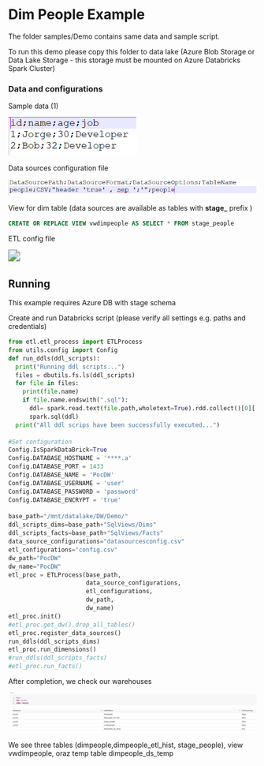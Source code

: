 # Dim People Example

The folder samples/Demo contains same data and sample script.

To run this demo please copy this folder to data lake (Azure Blob Storage or Data Lake Storage - this storage must be mounted on Azure Databricks Spark Cluster)

### Data and configurations

Sample data (1)

![](./imgs/sampledata1.png)

Data sources configuration file

![](./imgs/sampledatasourceconfig.png)

View for dim table (data sources are available as tables with **stage_** prefix )

```sql
CREATE OR REPLACE VIEW vwdimpeople AS SELECT * FROM stage_people
```

ETL config file

<img src="D:\Repos\FP-DataSolutions\DeltaWarehouse\docs\imgs\sampleetlconfig.png" style="zoom:150%;" />

## Running

This example requires Azure DB with stage schema 

Create and run Databricks script (please verify all settings e.g. paths and credentials)

```python
from etl.etl_process import ETLProcess
from utils.config import Config
def run_ddls(ddl_scripts):
  print("Running ddl scripts...")
  files = dbutils.fs.ls(ddl_scripts)
  for file in files:
    print(file.name)
    if file.name.endswith(".sql"):
      ddl= spark.read.text(file.path,wholetext=True).rdd.collect()[0]['value']
      spark.sql(ddl)
  print("All ddl scrips have been successfully executed...")
  
#Set configuration
Config.IsSparkDataBrick=True
Config.DATABASE_HOSTNAME = '****.a'
Config.DATABASE_PORT = 1433
Config.DATABASE_NAME = 'PocDW'
Config.DATABASE_USERNAME = 'user'
Config.DATABASE_PASSWORD = 'password'
Config.DATABASE_ENCRYPT = 'true'

base_path="/mnt/datalake/DW/Demo/"
ddl_scripts_dims=base_path+"SqlViews/Dims"
ddl_scripts_facts=base_path+"SqlViews/Facts"
data_source_configurations="datasourcesconfig.csv"
etl_configurations="config.csv"
dw_path="PocDW"
dw_name="PocDW"
etl_proc = ETLProcess(base_path,
                      data_source_configurations,
                      etl_configurations,
                      dw_path,
                      dw_name)
etl_proc.init()
#etl_proc.get_dw().drop_all_tables()
etl_proc.register_data_sources()
run_ddls(ddl_scripts_dims)
etl_proc.run_dimensions()
#run_ddls(ddl_scripts_facts)
#etl_proc.run_facts()
```

After completion, we check our warehouses

![](./imgs/sampledwtables.png)

We see three tables (dimpeople,dimpeople_etl_hist, stage_people), view vwdimpeople, oraz temp table dimpeople_ds_temp